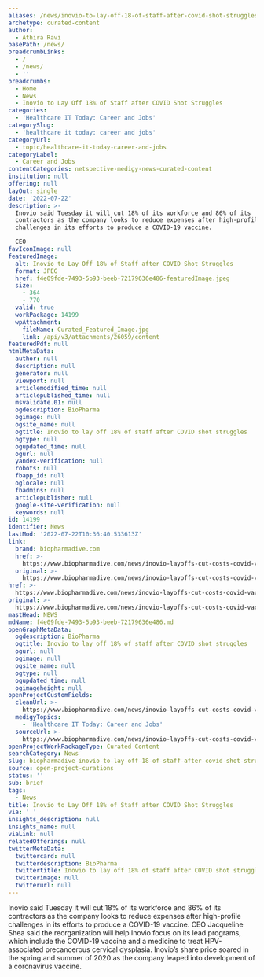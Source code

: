 ```yaml
---
aliases: /news/inovio-to-lay-off-18-of-staff-after-covid-shot-struggles
archetype: curated-content
author:
  - Athira Ravi
basePath: /news/
breadcrumbLinks:
  - /
  - /news/
  - ''
breadcrumbs:
  - Home
  - News
  - Inovio to Lay Off 18% of Staff after COVID Shot Struggles
categories:
  - 'Healthcare IT Today: Career and Jobs'
categorySlug:
  - 'healthcare it today: career and jobs'
categoryUrl:
  - topic/healthcare-it-today-career-and-jobs
categoryLabel:
  - Career and Jobs
contentCategories: netspective-medigy-news-curated-content
institution: null
offering: null
layOut: single
date: '2022-07-22'
description: >-
  Inovio said Tuesday it will cut 18% of its workforce and 86% of its
  contractors as the company looks to reduce expenses after high-profile
  challenges in its efforts to produce a COVID-19 vaccine.

  CEO 
favIconImage: null
featuredImage:
  alt: Inovio to Lay Off 18% of Staff after COVID Shot Struggles
  format: JPEG
  href: f4e09fde-7493-5b93-beeb-72179636e486-featuredImage.jpeg
  size:
    - 364
    - 770
  valid: true
  workPackage: 14199
  wpAttachment:
    fileName: Curated_Featured_Image.jpg
    link: /api/v3/attachments/26059/content
featuredPdf: null
htmlMetaData:
  author: null
  description: null
  generator: null
  viewport: null
  articlemodified_time: null
  articlepublished_time: null
  msvalidate.01: null
  ogdescription: BioPharma
  ogimage: null
  ogsite_name: null
  ogtitle: Inovio to lay off 18% of staff after COVID shot struggles
  ogtype: null
  ogupdated_time: null
  ogurl: null
  yandex-verification: null
  robots: null
  fbapp_id: null
  oglocale: null
  fbadmins: null
  articlepublisher: null
  google-site-verification: null
  keywords: null
id: 14199
identifier: News
lastMod: '2022-07-22T10:36:40.533613Z'
link:
  brand: biopharmadive.com
  href: >-
    https://www.biopharmadive.com/news/inovio-layoffs-cut-costs-covid-vaccine/627706/
  original: >-
    https://www.biopharmadive.com/news/inovio-layoffs-cut-costs-covid-vaccine/627706/
href: >-
  https://www.biopharmadive.com/news/inovio-layoffs-cut-costs-covid-vaccine/627706/
original: >-
  https://www.biopharmadive.com/news/inovio-layoffs-cut-costs-covid-vaccine/627706/
mastHead: NEWS
mdName: f4e09fde-7493-5b93-beeb-72179636e486.md
openGraphMetaData:
  ogdescription: BioPharma
  ogtitle: Inovio to lay off 18% of staff after COVID shot struggles
  ogurl: null
  ogimage: null
  ogsite_name: null
  ogtype: null
  ogupdated_time: null
  ogimageheight: null
openProjectCustomFields:
  cleanUrl: >-
    https://www.biopharmadive.com/news/inovio-layoffs-cut-costs-covid-vaccine/627706/
  medigyTopics:
    - 'Healthcare IT Today: Career and Jobs'
  sourceUrl: >-
    https://www.biopharmadive.com/news/inovio-layoffs-cut-costs-covid-vaccine/627706/
openProjectWorkPackageType: Curated Content
searchCategory: News
slug: biopharmadive-inovio-to-lay-off-18-of-staff-after-covid-shot-struggles
source: open-project-curations
status: ''
sub: brief
tags:
  - News
title: Inovio to Lay Off 18% of Staff after COVID Shot Struggles
via: ' '
insights_description: null
insights_name: null
viaLink: null
relatedOfferings: null
twitterMetaData:
  twittercard: null
  twitterdescription: BioPharma
  twittertitle: Inovio to lay off 18% of staff after COVID shot struggles
  twitterimage: null
  twitterurl: null
---
```

<p>Inovio said Tuesday it will cut 18% of its workforce and 86% of its contractors as the company looks to reduce expenses after high-profile challenges in its efforts to produce a COVID-19 vaccine.
CEO Jacqueline Shea said the reorganization will help Inovio focus on its lead programs, which include the COVID-19 vaccine and a medicine to treat HPV-associated precancerous cervical dysplasia.
Inovio’s share price soared in the spring and summer of 2020 as the company leaped into development of a coronavirus vaccine.</p>